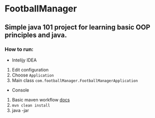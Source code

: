 # FootballManager
## Simple java 101 project for learning basic OOP principles and java.

### How to run:
- Intelijy IDEA
1. Edit configuration
2. Choose `Application`
3. Main class `com.footballManager.FootballManagerApplication`

- Console
1. Basic maven workflow [docs](https://maven.apache.org/guides/getting-started/index.html)
2. `mvn clean install`
3. java -jar <path to jar>

